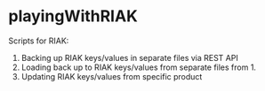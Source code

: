 # playingWithRIAK

Scripts for RIAK:
1. Backing up RIAK keys/values in separate files via REST API
2. Loading back up to RIAK keys/values from separate files from 1.
3. Updating RIAK keys/values from specific product
